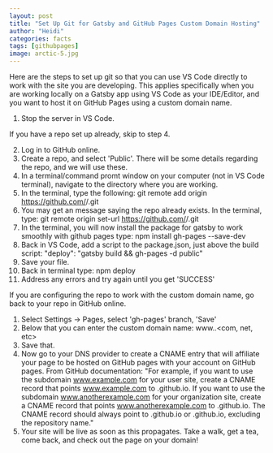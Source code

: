 ```yaml
---
layout: post
title: "Set Up Git for Gatsby and GitHub Pages Custom Domain Hosting"
author: "Heidi"
categories: facts
tags: [githubpages]
image: arctic-5.jpg
---
```

Here are the steps to set up git so that you can use VS Code directly to work with the site you are developing.
This applies specifically when you are working locally on a Gatsby app using VS Code as your IDE/Editor, and you want to host it on GitHub Pages using a custom domain name.

1. Stop the server in VS Code.

If you have a repo set up already, skip to step 4.

2. Log in to GitHub online. 
3. Create a repo, and select 'Public'. There will be some details regarding the repo, and we will use these.
4. In a terminal/command promt window on your computer (not in VS Code terminal), navigate to the directory where you are working.
5. In the terminal, type the following: 
      git remote add origin https://github.com/<your-user-or-organization-name>/<repo-name>.git
6. You may get an message saying the repo already exists. In the terminal, type: 
      git remote origin set-url https://github.com/<your-user-or-organization-name>/<repo-name>.git
7. In the terminal, you will now install the package for gatsby to work smoothly with github pages type: 
      npm install gh-pages --save-dev
8. Back in VS Code, add a script to the package.json, just above the build script:
  "deploy": "gatsby build && gh-pages -d public"
9. Save your file.
10. Back in terminal type:
      npm deploy
11. Address any errors and try again until you get 'SUCCESS'

If you are configuring the repo to work with the custom domain name, go back to your repo in GitHub online.
  1. Select Settings -> Pages, select 'gh-pages' branch, 'Save'
  2. Below that you can enter the custom domain name: www.<your-domain>.<com, net, etc>
  3. Save that.
  4. Now go to your DNS provider to create a CNAME entry that will affiliate your page to be hosted on GitHub pages with your account on GitHub pages.
   From GitHub documentation: "For example, if you want to use the subdomain www.example.com for your user site, create a CNAME record that points www.example.com to <user>.github.io. If you want to use the subdomain www.anotherexample.com for your organization site, create a CNAME record that points www.anotherexample.com to <organization>.github.io. The CNAME record should always point to <user>.github.io or <organization>.github.io, excluding the repository name."
  5. Your site will be live as soon as this propagates. Take a walk, get a tea, come back, and check out the page on your domain!
  
